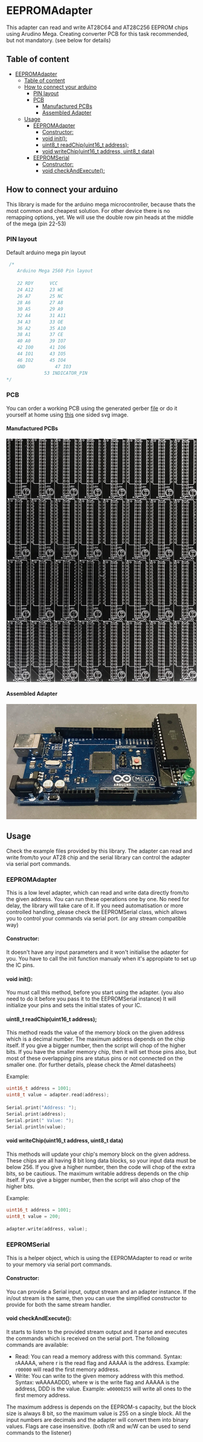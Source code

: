 # EEPROMAdapter

This adapter can read and write AT28C64 and AT28C256 EEPROM chips using Arudino Mega. Creating converter PCB for this task recommended, but not mandatory. (see below for details)

## Table of content

- [EEPROMAdapter](#eepromadapter)
  - [Table of content](#table-of-content)
  - [How to connect your arduino](#how-to-connect-your-arduino)
    - [PIN layout](#pin-layout)
    - [PCB](#pcb)
      - [Manufactured PCBs](#manufactured-pcbs)
      - [Assembled Adapter](#assembled-adapter)
  - [Usage](#usage)
    - [EEPROMAdapter](#eepromadapter-1)
      - [Constructor:](#constructor)
      - [void init():](#void-init)
      - [uint8_t readChip(uint16_t address);](#uint8t-readchipuint16t-address)
      - [void writeChip(uint16_t address, uint8_t data)](#void-writechipuint16t-address-uint8t-data)
    - [EEPROMSerial](#eepromserial)
      - [Constructor:](#constructor-1)
      - [void checkAndExecute():](#void-checkandexecute)

## How to connect your arduino

This library is made for the arduino mega microcontroller, because thats the most common and cheapest solution. For other device there is no remapping options, yet. We will use the double row pin heads at the middle of the mega (pin 22-53)

### PIN layout

Default arduino mega pin layout

```c
 /*
    Arduino Mega 2560 Pin layout

    22 RDY		VCC
    24 A12  	23 WE
    26 A7 	 	25 NC
    28 A6 		27 A8
    30 A5 		29 A9
    32 A4 		31 A11
    34 A3 		33 OE
    36 A2 		35 A10
    38 A1 		37 CE
    40 A0 		39 IO7
    42 IO0 		41 IO6
    44 IO1 		43 IO5
    46 IO2		45 IO4
    GND 		  47 IO3
              53 INDICATOR_PIN
*/
```

### PCB

You can order a working PCB using the generated gerber [file](./files/Gerber_PCB.zip) or do it yourself at home using [this](./files/Single_Side_PCB.svg) one sided svg image.

#### Manufactured PCBs

![manufactured_pcbs](./files/Manufactured_PCBs.jpg)

#### Assembled Adapter

![assembled_adapter](./files/Assembled_Adapter.jpg)

## Usage

Check the example files provided by this library. The adapter can read and write from/to your AT28 chip and the serial library can control the adapter via serial port commands.

### EEPROMAdapter

This is a low level adapter, which can read and write data directly from/to the given address. You can run these operations one by one. No need for delay, the library will take care of it. If you need automatisation or more controlled handling, please check the EEPROMSerial class, which allows you to control your commands via serial port. (or any stream compatible way)

#### Constructor:

It doesn't have any input parameters and it won't initialise the adapter for you. You have to call the init function manualy when it's appropiate to set up the IC pins.

#### void init():

You must call this method, before you start using the adapter. (you also need to do it before you pass it to the EEPROMSerial instance) It will initialize your pins and sets the initial states of your IC.

#### uint8_t readChip(uint16_t address);

This method reads the value of the memory block on the given address which is a decimal number. The maximum address depends on the chip itself. If you give a bigger number, then the script will chop of the higher bits. If you have the smaller memory chip, then it will set those pins also, but most of these overlapping pins are status pins or not connected on the smaller one. (for further details, please check the Atmel datasheets)

Example:

```C
uint16_t address = 1001;
uint8_t value = adapter.read(address);

Serial.print("Address: ");
Serial.print(address);
Serial.print(" Value: ");
Serial.println(value);
```

#### void writeChip(uint16_t address, uint8_t data)

This methods will update your chip's memory block on the given address. These chips are all having 8 bit long data blocks, so your input data must be below 256. If you give a higher number, then the code will chop of the extra bits, so be cautious. The maximum writable address depends on the chip itself. If you give a bigger number, then the script will also chop of the higher bits.

Example:

```C
uint16_t address = 1001;
uint8_t value = 200;

adapter.write(address, value);
```

### EEPROMSerial

This is a helper object, which is using the EEPROMAdapter to read or write to your memory via serial port commands.

#### Constructor:

You can provide a Serial input, output stream and an adapter instance. If the in/out stream is the same, then you can use the simplified constructor to provide for both the same stream handler.

#### void checkAndExecute():

It starts to listen to the provided stream output and it parse and executes the commands which is received on the serial port. The following commands are available:

- Read: You can read a memory address with this command. Syntax: rAAAAA, where r is the read flag and AAAAA is the address. Example: ```r00000``` will read the first memory address.
- Write: You can write to the given memory address with this method. Syntax: wAAAAADDD, where w is the write flag and AAAAA is the address, DDD is the value. Example: ```w00000255``` will write all ones to the first memory address.

The maximum address is depends on the EEPROM-s capacity, but the block size is always 8 bit, so the maximum value is 255 on a single block. All the input numbers are decimals and the adapter will convert them into binary values. Flags are case insensitive. (both r/R and w/W can be used to send commands to the listener)
